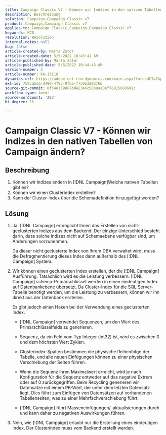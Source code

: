 ```yaml
---
title: Campaign Classic V7 - Können wir Indizes in den nativen Tabellen von Campaign ändern?
description: Beschreibung
solution: Campaign,Campaign Classic v7
product: Campaign,Campaign Classic v7
applies-to: Campaign Classic,Campaign,Campaign Classic v7
keywords: KCS
resolution: Resolution
internal-notes: null
bug: false
article-created-by: Marta Zator
article-created-date: 5/5/2022 10:43:41 AM
article-published-by: Marta Zator
article-published-date: 5/5/2022 10:44:48 AM
version-number: 2
article-number: KA-15116
dynamics-url: https://adobe-ent.crm.dynamics.com/main.aspx?forceUCI=1&pagetype=entityrecord&etn=knowledgearticle&id=126c1838-60cc-ec11-a7b5-6045bd00dbbc
exl-id: 759ca5da-d490-4f85-9fbb-f750b328b766
source-git-commit: 0f546139887bd42346c58b8aa0ef76015688601c
workflow-type: tm+mt
source-wordcount: '293'
ht-degree: 1%

---
```


# Campaign Classic V7 - Können wir Indizes in den nativen Tabellen von Campaign ändern?

## Beschreibung

1. Können wir Indizes ändern in [!DNL Campaign]Welche nativen Tabellen gibt es?
1. Können wir einen Clusterindex erstellen?
1. Kann der Cluster-Index über die Schemadefinition hinzugefügt werden?

## Lösung

1. Ja, [!DNL Campaign] ermöglicht Ihnen das Erstellen von nicht-geclusterten Indizes aus dem Backend. Der einzige Unterschied besteht darin, dass solche Indizes nicht auf Schemaebene verfügbar sind, um Änderungen vorzunehmen. 

   Da dieser nicht geclusterte Index von Ihrem DBA verwaltet wird, muss die Defragmentierung dieses Index dann außerhalb des [!DNL Campaign] System.

1. Wir können einen geclusterten Index erstellen, der die [!DNL Campaign] Ausführung. Tatsächlich wird es die Leistung verbessern. [!DNL Campaign] schema-Primärschlüssel werden in einen eindeutigen Index auf Datenbankebene übersetzt. Da Cluster-Index für die SQL Server-Tabelle benötigt werden, um die Leistung zu verbessern, können wir ihn direkt aus der Datenbank erstellen.

   Es gibt jedoch einen Haken bei der Verwendung eines geclusterten Index. 

   - [!DNL Campaign] verwendet Sequenzen, um den Wert des Primärschlüsselfelds zu generieren.

   - Sequenz, da ein Feld vom Typ Integer (int32) ist, wird es zwischen 0 und dem höchsten Wert Zyklen.

   - Clusterindex-Spalten bestimmen die physische Reihenfolge der Tabelle, und alle neuen Einfügungen können zu einer physischen Verschiebung der Seiten führen.

   - Wenn die Sequenz ihren Maximalwert erreicht, wird je nach Konfiguration für die Sequenz entweder auf das negative Extrem oder auf 0 zurückgegriffen. Beim Recycling generieren wir Datensätze mit einem PK-Wert, der unter dem letzten Datensatz liegt. Dies führt zum Einfügen von Datensätzen auf vorhandenen Tabellenseiten, was zu einer Mehrfachverschiebung führt. 

   - [!DNL Campaign] führt Masseneinfügungen/-aktualisierungen durch und kann daher zu negativen Auswirkungen führen.

1. Nein, wie [!DNL Campaign] erlaubt nur die Erstellung eines eindeutigen Index. Der Clusterindex muss vom Backend erstellt werden.
